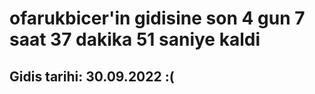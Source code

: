# ofarukbicer'in gidisine son 4 gun 7 saat 37 dakika 51 saniye kaldi

## Gidis tarihi: 30.09.2022 :(